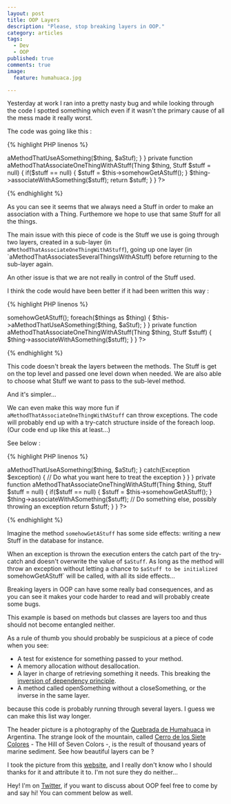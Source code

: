```yaml
---
layout: post
title: OOP Layers
description: "Please, stop breaking layers in OOP."
category: articles
tags:
  - Dev
  - OOP
published: true
comments: true
image:
  feature: humahuaca.jpg

---
```



Yesterday at work I ran into a pretty nasty bug and while looking through the code I spotted something which even if it wasn't the primary cause of all the mess made it really worst.

The code was going like this :


{% highlight PHP linenos %}
<?php
class AClassThatDoesSomethingWithThingsAndStuff {

    public function aMethodThatAssociatesSeveralThingsWithAStuff(array $things)
    {
        $aStuff = null;

        foreach($things as $thing)
        {
            $aStuff = $this->aMethodThatUseASomething($thing, $aStuf);
        }
    }

    private function aMethodThatAssociateOneThingWithAStuff(Thing $thing, Stuff $stuff = null)
    {
        if($stuff == null) {
            $stuff = $this->somehowGetAStuff();
        }

        $thing->associateWithASomething($stuff);

        return $stuff;
    }
}
?>
{% endhighlight %}

As you can see it seems that we always need a Stuff in order to make an association with a Thing. Furthemore we hope to use that same Stuff for all the things.

The main issue with this piece of code is the Stuff we use is going through two layers, created in a sub-layer (in `aMethodThatAssociateOneThingWithAStuff`), going up one layer (in `aMethodThatAssociatesSeveralThingsWithAStuff) before returning to the sub-layer again.

An other issue is that we are not really in control of the Stuff used.

I think the code would have been better if it had been written this way :

{% highlight PHP linenos %}
<?php

class AClassThatDoesSomethingWithThingsAndStuff {

    public function aMethodThatAssociatesSeveralThingsWithAStuff(array $things)
    {
        $stuff = $this->somehowGetAStuff();

        foreach($things as $thing)
        {
            $this->aMethodThatUseASomething($thing, $aStuf);
        }
    }

    private function aMethodThatAssociateOneThingWithAStuff(Thing $thing, Stuff $stuff)
    {
        $thing->associateWithASomething($stuff);

    }
}
?>
{% endhighlight %}

This code doesn't break the layers between the methods. The Stuff is get on the top level and passed one level down when needed. We are also able to choose what Stuff we want to pass to the sub-level method.

And it's simpler...


We can even make this way more fun if `aMethodThatAssociateOneThingWithAStuff` can throw exceptions.
The code will probably end up with a try-catch structure inside of the foreach loop. (Our code end up like this at least...)

See below :


{% highlight PHP linenos %}
<?php
class AClassThatDoesSomethingWithThingsAndStuff {

    public function aMethodThatAssociatesSeveralThingsWithAStuff(array $things)
    {
        $aStuff = null;

        foreach($things as $thing)
        {
            try {
               $aStuff = $this->aMethodThatUseASomething($thing, $aStuf);
            }
            catch(Exception $exception) {
                // Do what you want here to treat the exception
            }
        }
    }

    private function aMethodThatAssociateOneThingWithAStuff(Thing $thing, Stuff $stuff = null)
    {
        if($stuff == null) {
            $stuff = $this->somehowGetAStuff();
        }

        $thing->associateWithASomething($stuff);

        // Do something else, possibly throwing an exception

        return $stuff;
    }
}

?>
{% endhighlight %}

Imagine the method `somehowGetAStuff` has some side effects: writing a new Stuff in the database for instance.

When an exception is thrown the execution enters the catch part of the try-catch and doesn't overwrite the value of `$aStuff`.
As long as the method will throw an exception without letting a chance to `$aStuff to be initialized `somehowGetAStuff` will be called, with all its side effects...

Breaking layers in OOP can have some really bad consequences, and as you can see it makes your code harder to read and will probably create some bugs.

This example is based on methods but classes are layers too and thus should not become entangled neither.

As a rule of thumb you should probably be suspicious at a piece of code when you see:

* A test for existence for something passed to your method.
* A memory allocation without desallocation.
* A layer in charge of retrieving something it needs. This breaking the [inversion of dependency principle](https://en.wikipedia.org/wiki/Dependency_inversion_principle).
* A method called openSomething without a closeSomething, or the inverse in the same layer.

because this code is probably running through several layers.
I guess we can make this list way longer.

The header picture is a photography of the [Quebrada de Humahuaca](https://en.wikipedia.org/wiki/Quebrada_de_Humahuaca) in Argentina. The strange look of the mountain, called [Cerro de los Siete Colores](https://en.wikipedia.org/wiki/Cerro_de_los_Siete_Colores) - The Hill of Seven Colors -, is the result of thousand years of marine sediment. See how beautiful layers can be ?

I took the picture from this [website](http://www.toolito.com/montagnes-hornocal-colline-aux-7-couleurs-purmamarca/), and I really don't know who I should thanks for it and attribute it to. I'm not sure they do neither...

Hey! I'm on [Twitter](https://twitter.com/selrahcd), if you want to discuss about OOP feel free to come by and say hi! You can comment below as well.


